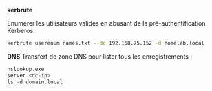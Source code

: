 **kerbrute**

Enumérer les utilisateurs valides en abusant de la pré-authentification Kerberos.

```sh
kerbrute userenum names.txt --dc 192.168.75.152 -d homelab.local
```

**DNS** 
Transfert de zone DNS pour lister tous les enregistrements :

```c
nslookup.exe
server <dc-ip>
ls -d domain.local
```